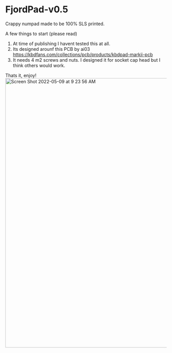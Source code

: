# FjordPad-v0.5
Crappy numpad made to be 100% SLS printed.

A few things to start (please read)

1. At time of publishing I havent tested this at all. 
2. Its designed arounf this PCB by ai03 https://kbdfans.com/collections/pcb/products/kbdpad-markii-pcb
3. It needs 4 m2 screws and nuts. I designed it for socket cap head but I think others would work.

Thats it, enjoy!
<img width="839" alt="Screen Shot 2022-05-09 at 9 23 56 AM" src="https://user-images.githubusercontent.com/91857314/167419591-4895bca4-360c-47ab-a4f9-7edb64d6e02f.png">
